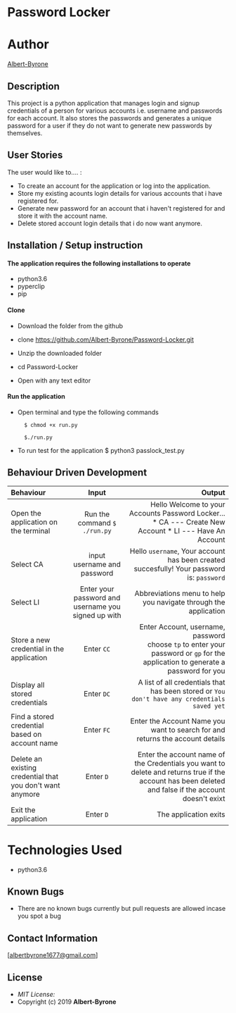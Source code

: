 # Password Locker

# Author
[Albert-Byrone](https://github.com/Albert-Byrone)

## Description

This project is a python application that manages login and signup credentials of a person for various accounts i.e. username and passwords for each account. It also stores the passwords and generates a unique password for a user if they do not want to generate new passwords by themselves.

## User Stories
The user would like to.... :
* To create an account for the application or log into the application.
* Store my existing acounts login details for various accounts that i have registered for.
* Generate new password for an account that i haven't registered for and store it with the account name.   
* Delete stored account login details that i do now want anymore.

## Installation / Setup instruction

#### The application requires the following installations to operate 
* python3.6
* pyperclip
* pip
#### Clone

* Download the folder from the github

* clone  https://github.com/Albert-Byrone/Password-Locker.git

* Unzip the downloaded folder

* cd Password-Locker

* Open with any text editor

#### Run the application

* Open terminal and type the following commands

        $ chmod +x run.py

        $./run.py

* To run test for the application
        $ python3 passlock_test.py


## Behaviour Driven Development
| Behaviour | Input | Output |
| :---------------- | :---------------: | ------------------: |
|Open the application on the terminal | Run the command ```$ ./run.py```|Hello Welcome to your Accounts Password Locker... <br>* CA ---  Create New Account * LI ---  Have An Account |
|Select  CA| input username and password| Hello ```username```, Your account has been created succesfully! Your password is: ```password```|
|Select LI  | Enter your password and username you signed up with| Abbreviations menu to help you navigate through the application|
|Store a new credential in the application| Enter ```CC```|Enter Account, username, password<br>choose ```tp``` to enter your password or ```gp``` for the application to generate a password for you |
|Display all stored credentials | Enter ```DC```|A list of all credentials that has been stored or ```You don't have any credentials saved yet``` |
|Find a stored credential based on account name|Enter ```FC```| Enter the Account Name you want to search for and returns the account details|
|Delete an existing credential that you don't want anymore|Enter ```D```|Enter the account name of the Credentials you want to delete and returns true if the account has been deleted and false if the account doesn't exixt|
|Exit the application| Enter ```D```| The application exits|


# Technologies Used

* python3.6

## Known Bugs
* There are no known bugs currently but pull requests are allowed incase you spot a bug

## Contact Information 
[albertbyrone1677@gmail.com]


## License
* *MIT License:*
* Copyright (c) 2019 **Albert-Byrone**
